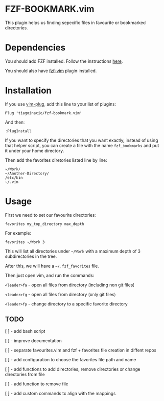 # FZF-BOOKMARK.vim

This plugin helps us finding sepecific files in favourite or bookmarked directories.

# Dependencies

You should add FZF installed. Follow the instructions [here](https://github.com/junegunn/fzf).

You should also have [fzf-vim](https://github.com/junegunn/fzf.vim) plugin installed.

# Installation

If you use [vim-plug](https://github.com/junegunn/vim-plug), add this line to your list of plugins:

```
Plug 'tiagoinacio/fzf-bookmark.vim'
```

And then:

```
:PlugInstall
```

If you want to specify the directories that you want exactly, instead of using that helper script, you can create a file with the name `fzf_bookmarks` and put it under your home directory.

Then add the favorites diretories listed line by line:

```
~/Work/
~/Another-Directory/
/etc/bin
~/.vim
```

# Usage

First we need to set our favourite directories:

```
favorites my_top_directory max_depth
```

For example:

```
favorites ~/Work 3
```

This will list all directories under `~/Work` with a maximum depth of 3 subdirectories in the tree.

After this, we will have a `~/.fzf_favorites` file.

Then just open vim, and run the commands:

`<leader>fa` - open all files from directory (including non git files)

`<leader>fg` - open all files from directory (only git files)

`<leader>fp` - change directory to a specific favorite directory

## TODO

[ ] - add bash script

[ ] - improve documentation

[ ] - separate favourites.vim and fzf + favorites file creation in diffent repos

[ ] - add configuration to choose the favorites file path and name

[ ] - add functions to add directories, remove directories or change directories from file

[ ] - add function to remove file

[ ] - add custom commands to align with the mappings
